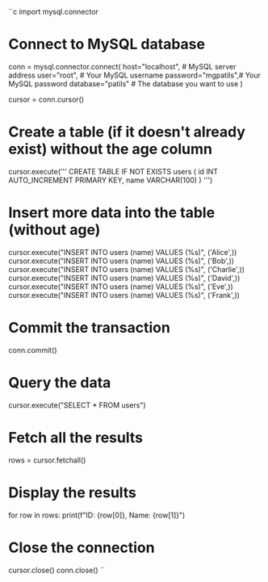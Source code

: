 ``c
import mysql.connector

# Connect to MySQL database
conn = mysql.connector.connect(
    host="localhost",        # MySQL server address
    user="root",    # Your MySQL username
    password="mgpatils",# Your MySQL password
    database="patils" # The database you want to use
)

cursor = conn.cursor()

# Create a table (if it doesn't already exist) without the age column
cursor.execute('''
    CREATE TABLE IF NOT EXISTS users (
        id INT AUTO_INCREMENT PRIMARY KEY,
        name VARCHAR(100)
    )
''')

# Insert more data into the table (without age)
cursor.execute("INSERT INTO users (name) VALUES (%s)", ('Alice',))
cursor.execute("INSERT INTO users (name) VALUES (%s)", ('Bob',))
cursor.execute("INSERT INTO users (name) VALUES (%s)", ('Charlie',))
cursor.execute("INSERT INTO users (name) VALUES (%s)", ('David',))
cursor.execute("INSERT INTO users (name) VALUES (%s)", ('Eve',))
cursor.execute("INSERT INTO users (name) VALUES (%s)", ('Frank',))

# Commit the transaction
conn.commit()

# Query the data
cursor.execute("SELECT * FROM users")

# Fetch all the results
rows = cursor.fetchall()

# Display the results
for row in rows:
    print(f"ID: {row[0]}, Name: {row[1]}")

# Close the connection
cursor.close()
conn.close()
``
